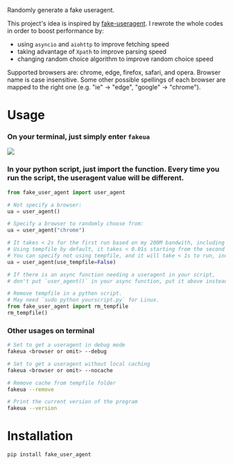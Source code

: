 Randomly generate a fake useragent.

This project's idea is inspired by [fake-useragent](https://github.com/hellysmile/fake-useragent). I rewrote the whole codes in order to boost performance by:
  - using `asyncio` and `aiohttp` to improve fetching speed
  - taking advantage of `Xpath` to improve parsing speed
  - changing random choice algorithm to improve random choice speed

Supported browsers are: chrome, edge, firefox, safari, and opera. Browser name is case insensitive. Some other possible spellings of each browser are mapped to the right one (e.g. "ie" -> "edge", "google" -> "chrome").

# Usage
### On your terminal, just simply enter `fakeua`
![](/screenshots/new.png)

### In your python script, just import the function. Every time you run the script, the useragent value will be different.
```python
from fake_user_agent import user_agent

# Not specify a browser:
ua = user_agent()

# Specify a browser to randomly choose from:
ua = user_agent("chrome")

# It takes < 2s for the first run based on my 200M bandwith, including fetching, parsing, and writing cache. 
# Using tempfile by default, it takes < 0.01s starting from the second time. 
# You can specify not using tempfile, and it will take < 1s to run, including fetching and parsing:
ua = user_agent(use_tempfile=False)

# If there is an async function needing a useragent in your script,
# don't put `user_agent()` in your async function, put it above instead.

# Remove tempfile in a python script. 
# May need `sudo python yourscript.py` for Linux.
from fake_user_agent import rm_tempfile
rm_tempfile()  
```

### Other usages on terminal
```bash
# Set to get a useragent in debug mode
fakeua <browser or omit> --debug

# Set to get a useragent without local caching
fakeua <browser or omit> --nocache

# Remove cache from tempfile folder
fakeua --remove  

# Print the current version of the program
fakeua --version
```

# Installation
```python
pip install fake_user_agent
```
